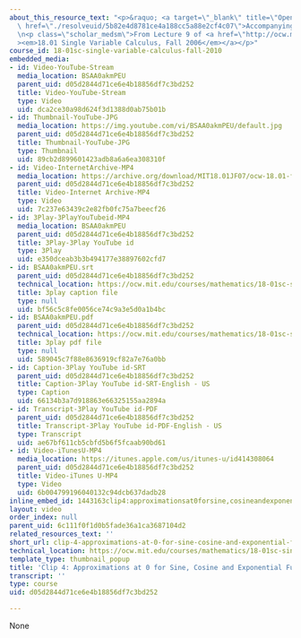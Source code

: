```yaml
---
about_this_resource_text: "<p>&raquo; <a target=\"_blank\" title=\"Open in a new window.\"\
  \ href=\"./resolveuid/5b82e4d8781ce4a188cc5a88e2cf4c07\">Accompanying Notes (PDF)</a></p>\r\
  \n<p class=\"scholar_medsm\">From Lecture 9 of <a href=\"http://ocw.mit.edu/courses/mathematics/18-01-single-variable-calculus-fall-2006/video-lectures/\"\
  ><em>18.01 Single Variable Calculus, Fall 2006</em></a></p>"
course_id: 18-01sc-single-variable-calculus-fall-2010
embedded_media:
- id: Video-YouTube-Stream
  media_location: BSAA0akmPEU
  parent_uid: d05d2844d71ce6e4b18856df7c3bd252
  title: Video-YouTube-Stream
  type: Video
  uid: dca2ce30a98d624f3d1388d0ab75b01b
- id: Thumbnail-YouTube-JPG
  media_location: https://img.youtube.com/vi/BSAA0akmPEU/default.jpg
  parent_uid: d05d2844d71ce6e4b18856df7c3bd252
  title: Thumbnail-YouTube-JPG
  type: Thumbnail
  uid: 89cb2d899601423adb8a6a6ea308310f
- id: Video-InternetArchive-MP4
  media_location: https://archive.org/download/MIT18.01JF07/ocw-18.01-f07-lec09_300k.mp4
  parent_uid: d05d2844d71ce6e4b18856df7c3bd252
  title: Video-Internet Archive-MP4
  type: Video
  uid: 7c237e63439c2e82fb0fc75a7beecf26
- id: 3Play-3PlayYouTubeid-MP4
  media_location: BSAA0akmPEU
  parent_uid: d05d2844d71ce6e4b18856df7c3bd252
  title: 3Play-3Play YouTube id
  type: 3Play
  uid: e350dceab3b3b494177e38897602cfd7
- id: BSAA0akmPEU.srt
  parent_uid: d05d2844d71ce6e4b18856df7c3bd252
  technical_location: https://ocw.mit.edu/courses/mathematics/18-01sc-single-variable-calculus-fall-2010/unit-2-applications-of-differentiation/part-a-approximation-and-curve-sketching/session-23-linear-approximation/clip-4-approximations-at-0-for-sine-cosine-and-exponential-functions/BSAA0akmPEU.srt
  title: 3play caption file
  type: null
  uid: bf56c5c8fe0056ce74c9a3e5d0a1b4bc
- id: BSAA0akmPEU.pdf
  parent_uid: d05d2844d71ce6e4b18856df7c3bd252
  technical_location: https://ocw.mit.edu/courses/mathematics/18-01sc-single-variable-calculus-fall-2010/unit-2-applications-of-differentiation/part-a-approximation-and-curve-sketching/session-23-linear-approximation/clip-4-approximations-at-0-for-sine-cosine-and-exponential-functions/BSAA0akmPEU.pdf
  title: 3play pdf file
  type: null
  uid: 589045c7f88e8636919cf82a7e76a0bb
- id: Caption-3Play YouTube id-SRT
  parent_uid: d05d2844d71ce6e4b18856df7c3bd252
  title: Caption-3Play YouTube id-SRT-English - US
  type: Caption
  uid: 66134b3a7d918863e66325155aa2894a
- id: Transcript-3Play YouTube id-PDF
  parent_uid: d05d2844d71ce6e4b18856df7c3bd252
  title: Transcript-3Play YouTube id-PDF-English - US
  type: Transcript
  uid: ae67bf611cb5cbfd5b6f5fcaab90bd61
- id: Video-iTunesU-MP4
  media_location: https://itunes.apple.com/us/itunes-u/id414308064
  parent_uid: d05d2844d71ce6e4b18856df7c3bd252
  title: Video-iTunes U-MP4
  type: Video
  uid: 6b004799196040132c94dcb637dadb28
inline_embed_id: 1443163clip4:approximationsat0forsine,cosineandexponentialfunctions67728090
layout: video
order_index: null
parent_uid: 6c111f0f1d0b5fade36a1ca3687104d2
related_resources_text: ''
short_url: clip-4-approximations-at-0-for-sine-cosine-and-exponential-functions
technical_location: https://ocw.mit.edu/courses/mathematics/18-01sc-single-variable-calculus-fall-2010/unit-2-applications-of-differentiation/part-a-approximation-and-curve-sketching/session-23-linear-approximation/clip-4-approximations-at-0-for-sine-cosine-and-exponential-functions
template_type: thumbnail_popup
title: 'Clip 4: Approximations at 0 for Sine, Cosine and Exponential Functions'
transcript: ''
type: course
uid: d05d2844d71ce6e4b18856df7c3bd252

---
```

None